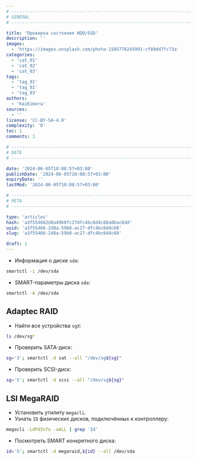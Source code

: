 ```yaml
---
# -------------------------------------------------------------------------------------------------------------------- #
# GENERAL
# -------------------------------------------------------------------------------------------------------------------- #

title: 'Проверка состояния HDD/SSD'
description: ''
images:
  - 'https://images.unsplash.com/photo-1585776245991-cf89dd7fc73a'
categories:
  - 'cat_01'
  - 'cat_02'
  - 'cat_03'
tags:
  - 'tag_01'
  - 'tag_02'
  - 'tag_03'
authors:
  - 'KaiKimera'
sources:
  - ''
license: 'CC-BY-SA-4.0'
complexity: '0'
toc: 1
comments: 1

# -------------------------------------------------------------------------------------------------------------------- #
# DATE
# -------------------------------------------------------------------------------------------------------------------- #

date: '2024-06-05T10:08:57+03:00'
publishDate: '2024-06-05T10:08:57+03:00'
expiryDate: ''
lastMod: '2024-06-05T10:08:57+03:00'

# -------------------------------------------------------------------------------------------------------------------- #
# META
# -------------------------------------------------------------------------------------------------------------------- #

type: 'articles'
hash: 'a3f554662d8a49b8fc27dfc4bc6d4c68a0bac6dd'
uuid: 'a3f55466-2d8a-59b8-ac27-dfc4bc6d4c68'
slug: 'a3f55466-2d8a-59b8-ac27-dfc4bc6d4c68'

draft: 1
---
```




<!--more-->

- Информация о диске `sda`:

```bash
smartctl -i /dev/sda
```

- SMART-параметры диска `sda`:

```bash
smartctl -A /dev/sda
```

## Adaptec RAID

- Найти все устройства `sgX`:

```bash
ls /dev/sg*
```

- Проверить SATA-диск:

```bash
sg='3'; smartctl -d sat --all "/dev/sg${sg}"
```

- Проверить SCSI-диск:

```bash
sg='5'; smartctl -d scsi --all "/dev/sg${sg}"
```

## LSI MegaRAID

- Установить утилиту `megacli`.
- Узнать `ID` физических дисков, подключённых к контроллеру:

```bash
megacli -LdPdInfo -aALL | grep 'Id'
```

- Посмотреть SMART конкретного диска:

```bash
id='5'; smartctl -d megaraid,${id} --all /dev/sda
```
